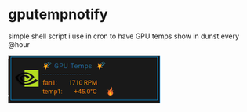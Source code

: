 # gputempnotify
simple shell script i use in cron to have GPU temps show in dunst every @hour

![screenshot](/screenshot.png)

